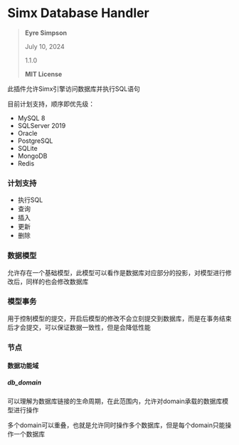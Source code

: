 # Simx Database Handler

> **Eyre Simpson**
>
> July 10, 2024
>
> 1.1.0
>
> **MIT License**

此插件允许Simx引擎访问数据库并执行SQL语句

目前计划支持，顺序即优先级：

- MySQL 8
- SQLServer 2019
- Oracle
- PostgreSQL
- SQLite
- MongoDB
- Redis

### 计划支持

- 执行SQL
- 查询
- 插入
- 更新
- 删除

### 数据模型

允许存在一个基础模型，此模型可以看作是数据库对应部分的投影，对模型进行修改后，同样的也会修改数据库

### 模型事务

用于控制模型的提交，开启后模型的修改不会立刻提交到数据库，而是在事务结束后才会提交，可以保证数据一致性，但是会降低性能

### 节点

#### 数据功能域

##### db_domain

可以理解为数据库链接的生命周期，在此范围内，允许对domain承载的数据库模型进行操作

多个domain可以重叠，也就是允许同时操作多个数据库，但是每个domain只能操作一个数据库

